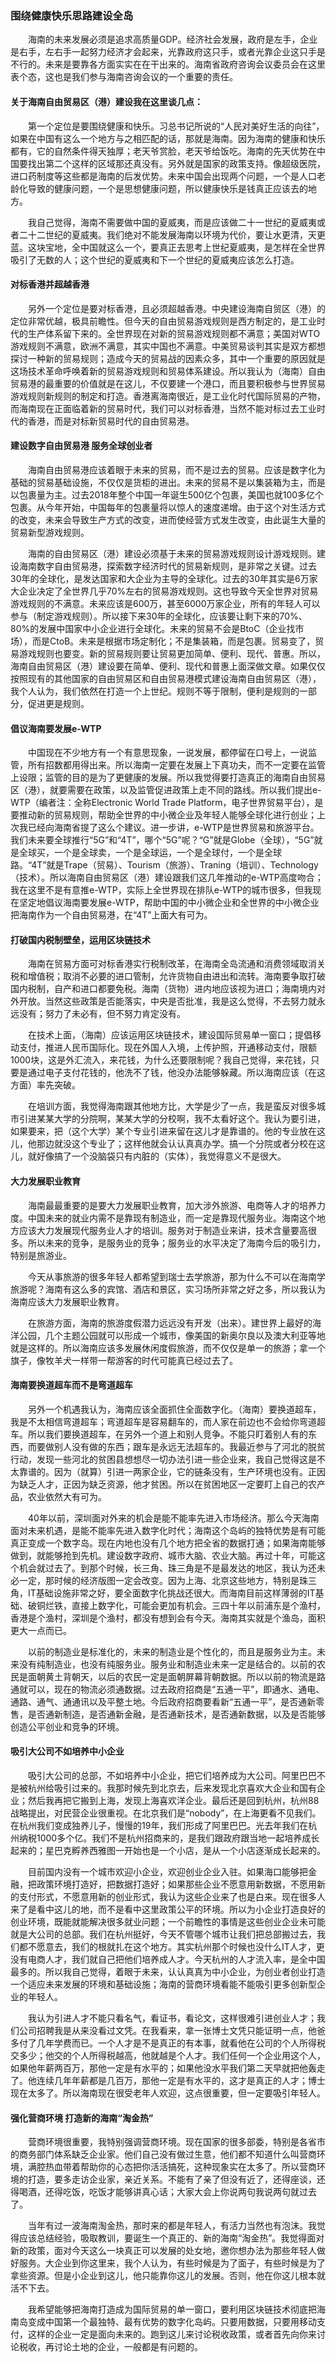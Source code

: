 ### 围绕健康快乐思路建设全岛

　　海南的未来发展必须是追求高质量GDP。经济社会发展，政府是左手，企业是右手，左右手一起努力经济才会起来，光靠政府这只手，或者光靠企业这只手是不行的。未来是要靠各方面实实在在干出来的。海南省政府咨询会议委员会在这里表个态，这也是我们参与海南咨询会议的一个重要的责任。

#### 关于海南自由贸易区（港）建设我在这里谈几点：

　　第一个定位是要围绕健康和快乐。习总书记所说的“人民对美好生活的向往”，如果在中国有这么一个地方与之相匹配的话，那就是海南。因为海南的健康和快乐都有，它的自然条件得天独厚；老天爷赏脸，老天爷给饭吃。海南的先天优势在中国要找出第二个这样的区域那还真没有。另外就是国家的政策支持。像超级医院，进口药制度等这些都是海南的后发优势。未来中国会出现两个问题，一个是人口老龄化导致的健康问题，一个是思想健康问题，所以健康快乐是钱真正应该去的地方。

　　我自己觉得，海南不需要做中国的夏威夷，而是应该做二十一世纪的夏威夷或者二十二世纪的夏威夷。我们绝对不能发展海南以环境为代价，要让水更清，天更蓝。这块宝地，全中国就这么一个，要真正去思考上世纪夏威夷，是怎样在全世界吸引了无数的人；这个世纪的夏威夷和下一个世纪的夏威夷应该怎么打造。

#### 对标香港并超越香港

　　另外一个定位是要对标香港，且必须超越香港。中央建设海南自贸区（港）的定位非常优越，极具前瞻性。但今天的自由贸易游戏规则是西方制定的，是工业时代的生产体系留下来的。全世界现在对新的贸易游戏规则都不满意；美国对WTO游戏规则不满意，欧洲不满意，其实中国也不满意。中美贸易谈判其实是双方都想探讨一种新的贸易规则；造成今天的贸易战的因素众多，其中一个重要的原因就是这场技术革命呼唤着新的贸易游戏规则和贸易体系建设。所以我认为（海南）自由贸易港的最重要的价值就是在这儿，不仅要建一个港口，而且要积极参与世界贸易游戏规则新规则的制定和打造。香港离海南很近，是工业化时代国际贸易的产物，而海南现在正面临着新的贸易时代，我们可以对标香港，当然不能对标过去工业时代的香港，而是对标新贸易时代的自由贸易港。

#### 建设数字自由贸易港 服务全球创业者

　　海南自由贸易港应该着眼于未来的贸易，而不是过去的贸易。应该是数字化为基础的贸易基础设施，不仅仅是货柜的进出。未来的贸易不是以集装箱为主，而是以包裹量为主。过去2018年整个中国一年诞生500亿个包裹，美国也就100多亿个包裹。从今年开始，中国每年的包裹量将以惊人的速度递增。由于这个对生活方式的改变，未来会导致生产方式的改变，进而使经营方式发生改变，由此诞生大量的贸易新型游戏规则。

　　海南的自由贸易区（港）建设必须基于未来的贸易游戏规则设计游戏规则。建设海南数字自由贸易港，探索数字经济时代的贸易新规则，是非常之关键。过去30年的全球化，是发达国家和大企业为主导的全球化。过去的30年其实是6万家大企业决定了全世界几乎70%左右的贸易游戏规则。这也导致今天全世界对贸易游戏规则的不满意。未来应该是600万，甚至6000万家企业，所有的年轻人可以参与（制定游戏规则）。所以接下来30年的全球化，应该要让剩下来的70%、80%的发展中国家中小企业进行全球化。未来的贸易不会是BtoC（企业找市场），而是CtoB。未来是根据市场定制化；不是集装箱，而是包裹。贸易变了，贸易游戏规则也要变。新的贸易规则要让贸易更加简单、便利、现代、普惠。所以，海南自由贸易区（港）建设要在简单、便利、现代和普惠上面深做文章。如果仅仅按照现有的其他国家的自由贸易区和自由贸易港模式建设海南自由贸易区（港），我个人认为，我们依然在打造一个上世纪。规则不等于限制，便利是规则的一部分，促进更是规则。

#### 倡议海南要发展e-WTP

　　中国现在不少地方有一个有意思现象，一说发展，都停留在口号上，一说监管，所有招数都用得出来。所以海南一定要在发展上下真功夫，而不一定要在监管上设限；监管的目的是为了更健康的发展。所以我觉得要打造真正的海南自由贸易区（港），就要需要在政策，以及监管促进政策上走不同的路线。所以我们提出e-WTP（编者注：全称Electronic World Trade Platform，电子世界贸易平台），是要推动新的贸易规则，帮助全世界的中小微企业及年轻人能够全球化进行创业；上次我已经向海南省提了这么个建议。进一步讲，e-WTP是世界贸易和旅游平台。我们未来要全球推行“5G”和“4T”，哪个“5G”呢？“G”就是Globe（全球），“5G”就是全球买，一个是全球卖，一个是全球运，一个是全球付，一个是全球路。“4T”就是Trape（贸易）、Tourism（旅游）、Traning（培训）、Technology（技术）。所以海南自由贸易区（港）建设跟我们这几年推动的e-WTP高度吻合；我在这里不是有意推e-WTP，实际上全世界现在排队e-WTP的城市很多，但我现在坚定地倡议海南要发展e-WTP，帮助中国的中小微企业和全世界的中小微企业把海南作为一个自由贸易港，在“4T”上面大有可为。

#### 打破国内税制壁垒，运用区块链技术

　　海南在贸易方面可对标香港实行税制改革，在海南全岛流通和消费领域取消关税和增值税；取消不必要的进口管制，允许货物自由进出和流转。海南要争取打破国内税制，自产和进口都要免税。海南（货物）进内地应该视为进口；海南境内对外开放。当然这些政策是否能落实，中央是否批准，我是这么觉得，不去努力就永远没有；努力了未必有，但不努力肯定没有。

　　在技术上面，（海南）应该运用区块链技术，建设国际贸易单一窗口；提倡移动支付，推进人民币国际化。现在外国人入境，上传护照，开通移动支付，限额1000块，这是外汇流入，来花钱，为什么还要限制呢？我自己觉得，来花钱，只要是通过电子支付花钱的，他洗不了钱，他没办法能够躲藏。所以海南应该（在这方面）率先突破。

　　在培训方面，我觉得海南跟其他地方比，大学是少了一点，我是蛮反对很多城市引进某某大学的分院啊，某某大学的分校啊，我不太看好这个。我认为要引进，如果要来，把（这个大学）某个专业引进来留在这儿才是靠谱的。他的专业放在这儿，他那边就没这个专业了；这样他就会认认真真办学。搞一个分院或者分校在这儿，就好像搞了一个没脑袋只有内脏的（实体），我觉得意义不是很大。

#### 大力发展职业教育

　　海南最最重要的是要大力发展职业教育，加大涉外旅游、电商等人才的培养力度。中国未来的就业内需不是靠现有制造业，而一定是靠现代服务业。海南这个地方应该大力发展现代服务业人才的培训。服务对于制造业来讲，技术含量要高很多。所以未来的竞争，是服务业的竞争；服务业的水平决定了海南今后的吸引力，特别是旅游业。

　　今天从事旅游的很多年轻人都希望到瑞士去学旅游，那为什么不可以在海南学旅游呢？海南有这么多的宾馆、酒店和景区，实习场所非常之好之多，所以我认为海南应该大力发展职业教育。

　　在旅游方面，海南的旅游度假潜力远远没有开发（出来）。建世界上最好的海洋公园，几个主题公园就可以形成一个城市，像美国的新奥尔良以及澳大利亚等地就是这样的。所以海南应该多发展休闲度假旅游，而不仅仅是单一的旅游；拿一个旗子，像牧羊犬一样带一帮游客的时代可能真已经过去了。

#### 海南要换道超车而不是弯道超车

　　另外一个机遇我认为，海南应该全面抓住全面数字化。（海南）要换道超车，我是不太相信弯道超车；弯道超车是容易翻车的，而人家在前边也不会给你弯道超车。所以我们要换道超车，在另外一个道上和别人竞争。不能只盯着别人有的东西，而要做别人没有做的东西；跟车是永远无法超车的。我最近参与了河北的脱贫行动，发现一些河北的贫困县想想尽一切办法引进一些企业来，我自己觉得这是不太靠谱的。因为（就算）引进一两家企业，它的链条没有，生产环境也没有。正因为缺乏人才，正因为缺乏资源，他才贫困。所以在贫困地区一定要盯上自己的农产品，农业依然大有可为。

　　40年以前，深圳面对外来的机会是能不能率先进入市场经济。那么今天海南面对未来机遇，是能不能率先进入数字化时代；海南这个岛屿的独特优势是有可能真正变成一个数字岛。现在内地也没有几个地方把全省的数据打通；如果海南能够做到，就能够抢到先机。建设数字政府、城市大脑、农业大脑。再过十年，可能这个机会就过去了。到那个时候，长三角、珠三角是不是最发达的地区，我认为还未必一定，那时候的经济版图一定会改变。因为上海、北京这些地方，特别是珠三角，IT基础设施非常之好，要全面数字化挑战还很大。而海南目前这样薄弱的IT基础、破铜烂铁，直接上数字化，可能会更加有机会。三四十年以前浦东是个渔村，香港是个渔村，深圳是个渔村，都没有想到会有今天。海南其实就是个渔岛，面积更大一点而已。

　　以前的制造业是标准化的，未来的制造业是个性化的，而且是服务业为主。未来没有纯制造业，也没有纯服务业。服务业和制造业未来一定是结合的。以前的农民是面朝黄土背朝天，以后的农民一定是面朝屏幕背朝数据。所以以前的物流是路通就可以，现在的物流必须通数据。过去政府招商是“五通一平”，即通水、通电、通路、通气、通通讯以及平整土地。今后政府招商要看新“五通一平”，是否通新零售，是否通新制造，是否通新金融，是否通新技术，是否通新数据，以及是否能够创造公平创业和竞争的环境。

#### 吸引大公司不如培养中小企业

　　吸引大公司的总部，不如培养中小企业，把它们培养成为大公司。阿里巴巴不是被杭州给吸引过来的。我那时候先到北京去，后来发现北京喜欢大企业和国有企业；然后我再把它搬到上海，发现上海喜欢洋企业。最后还是回到杭州，杭州88战略提出，对民营企业很重视。在北京我们是“nobody”，在上海更看不见我们。在杭州我们变成独养儿子，慢慢的19年，我们形成了阿里巴巴。光去年我们在杭州纳税1000多个亿。我们不是杭州招商来的，是我们跟政府跟当地一起培养成长起来的；星巴克孵养西雅图一开始也是一个小店，是从一个小店逐渐成长起来的。

　　目前国内没有一个城市欢迎小企业，欢迎创业企业入驻。如果海口能够把金融，把政策环境打造好，把数据打造好；如果那些企业不愿意用新数据，不愿用新的支付形式，不愿意用新的创业形式，我认为这些企业来了也是白来。现在很多人来了是看中这儿的地，而不是看中这里政策公平的环境。所以为小企业打造良好的创业环境，既能就能解决很多就业问题；一个前瞻性的事情是这些创业企业未可能就是大公司的总部。我们在杭州挺好，今天不管哪个城市让我们把总部搬过去，我们都不愿意去，我们的根就扎在这个地方。其实杭州那个时候也没什么IT人才，更没有电商人才，我们就自己把他们培养成人才。今天杭州的人才流入率，是全中国最多的。所以我自己觉得，着眼于未来，认认真真为中小企业，为创业者创业打造一个适应未来发展的环境和基础设施；海南的营商环境看能不能吸引更多创新型企业的年轻人。

　　我认为引进人才不能只看名气，看证书，看论文，这样很难引进创业人才；我们公司招聘我是从来没看过文凭。在我看来，拿一张博士文凭只能证明一点，他爸多付了几年学费而已。一个人才是不是真正的有本事，就看他在公司的个人所得税交多少；他交的个人所得税越高，他就越是个人才。我们任何一个企业用这个人，如果他年薪两百万，那他一定是有水平的；如果他没水平我们第二天早就把他轰走了。他连续几年年薪都是几百万，那他一定是有水平的，这才是真正的人才；博士现在太多了。所以海南现在很受老年人欢迎，这点很重要，但一定要吸引年轻人。

#### 强化营商环境 打造新的海南“淘金热”
  
　　营商环境很重要，我特别强调营商环境。现在国家的很多部委，特别是各省市的商务部门体系缺乏企业家。他们自己没有做过生意，他们都不知道什么叫营商环境，满腔热血带着帮助你的心态把你活活搞死，这种现象实在太多了。所以营商环境的打造，要多走访企业家，亲近关系。不能有了亲了但没有近了，还得座谈，还得喝酒，还得吃饭，吃饭才能够讲真心话；大家大会上你说两句我说两句就过去了。

　　当年有过一波海南淘金热，那时来的都是年轻人，有活力当然也有泡沫。我觉得应该总结经验，吸取教训，要诞生一个真正的、新的海南“淘金热”。我觉得面对新的政策，面对今天这么一块真正可以发展的处女地，邀你想办法为那些年轻人做好服务。大企业到你这里来，我个人认为，有些时候是为了面子，有些时候是为了拿些资源。但是小企业到这儿，他只能靠你这儿的发展。否则，他在你这儿根本就活不下去。

　　我希望能够把海南打造成为国际贸易的单一窗口，要利用区块链技术彻底把海南岛变成中国第一个最独特、最有优势的数字化岛屿。只要用数据，只要用移动支付，这样的企业一定是面向未来的。跑到这儿来讨论税收政策，或者首先向你来讨论税收，再讨论土地的企业，一般都是有问题的。
  
